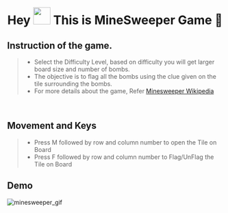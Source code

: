 # <h1 align="center">Hey <img src="https://user-images.githubusercontent.com/46165235/103451655-bce43f80-4cec-11eb-83c3-81524b270dce.gif" width="40px"/> This is  MineSweeper Game  🤗</h1>

## Instruction of the game.
>* Select the Difficulty Level, based on difficulty you will get larger board size and number of bombs.
>* The objective is to flag all the bombs using the clue given on the tile surrounding the bombs.
>* For more details about the game, Refer <a href="https://en.wikipedia.org/wiki/Minesweeper_(video_game)">Minesweeper Wikipedia<a/> 
  <br/>

## Movement and Keys
>*  Press M followed by row and column number to open the Tile on Board
>*  Press F followed by row and column number to Flag/UnFlag the Tile on Board


## Demo
![minesweeper_gif](https://user-images.githubusercontent.com/46165235/105094223-faf1a980-5ac9-11eb-92b5-4c15cea1f74e.gif)
